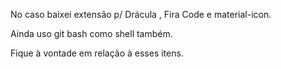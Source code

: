 No caso baixei extensão p/ Drácula , Fira Code e material-icon. 

Ainda uso git bash como shell também.

Fique à vontade em relação à esses itens.
